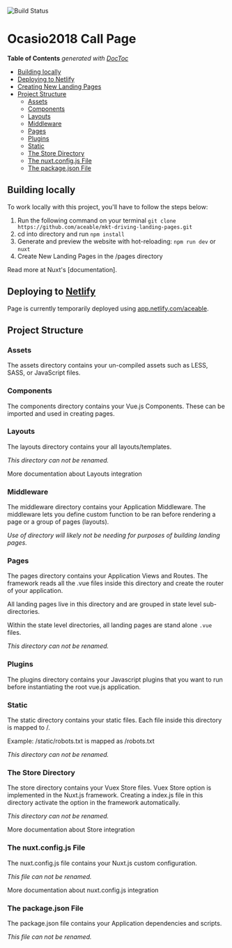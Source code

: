 ![Build Status](https://gitlab.com/pages/nuxt/badges/master/build.svg)

# Ocasio2018 Call Page
<!-- START doctoc generated TOC please keep comment here to allow auto update -->
<!-- DON'T EDIT THIS SECTION, INSTEAD RE-RUN doctoc TO UPDATE -->
**Table of Contents**  *generated with [DocToc](https://github.com/thlorenz/doctoc)*

- [Building locally](#building-locally)
- [Deploying to Netlify](#deploying-to-netlify)
- [Creating New Landing Pages](#creating-new-landing-pages)
- [Project Structure](#project-structure)
  - [Assets](#assets)
  - [Components](#components)
  - [Layouts](#layouts)
  - [Middleware](#middleware)
  - [Pages](#pages)
  - [Plugins](#plugins)
  - [Static](#static)
  - [The Store Directory](#the-store-directory)
  - [The nuxt.config.js File](#the-nuxtconfigjs-file)
  - [The package.json File](#the-packagejson-file)

<!-- END doctoc generated TOC please keep comment here to allow auto update -->


## Building locally

To work locally with this project, you'll have to follow the steps below:

1. Run the following command on your terminal `git clone https://github.com/aceable/mkt-driving-landing-pages.git`
2. cd into directory and run `npm install`
3. Generate and preview the website with hot-reloading: `npm run dev` or `nuxt`
4. Create New Landing Pages in the /pages directory

Read more at Nuxt's [documentation].

## Deploying to [Netlify](https://www.netlify.com/)

Page is currently temporarily deployed using [app.netlify.com/aceable](https://app.netlify.com/).

## Project Structure
### Assets

The assets directory contains your un-compiled assets such as LESS, SASS, or JavaScript files.

### Components

The components directory contains your Vue.js Components. These can be imported and used in creating pages.

### Layouts

The layouts directory contains your all layouts/templates.

_This directory can not be renamed._

More documentation about Layouts integration

### Middleware

The middleware directory contains your Application Middleware. The middleware lets you define custom function to be ran before rendering a page or a group of pages (layouts).

_Use of directory will likely not be needing for purposes of building landing pages._

### Pages

The pages directory contains your Application Views and Routes. The framework reads all the .vue files inside this directory and create the router of your application.

All landing pages live in this directory and are grouped in state level sub-directories.

Within the state level directories, all landing pages are stand alone ``.vue`` files.

_This directory can not be renamed._

### Plugins

The plugins directory contains your Javascript plugins that you want to run before instantiating the root vue.js application.

### Static

The static directory contains your static files. Each file inside this directory is mapped to /.

Example: /static/robots.txt is mapped as /robots.txt

_This directory can not be renamed._

### The Store Directory

The store directory contains your Vuex Store files. Vuex Store option is implemented in the Nuxt.js framework. Creating a index.js file in this directory activate the option in the framework automatically.

_This directory can not be renamed._

More documentation about Store integration

### The nuxt.config.js File

The nuxt.config.js file contains your Nuxt.js custom configuration.

_This file can not be renamed._

More documentation about nuxt.config.js integration

### The package.json File

The package.json file contains your Application dependencies and scripts.

_This file can not be renamed._
